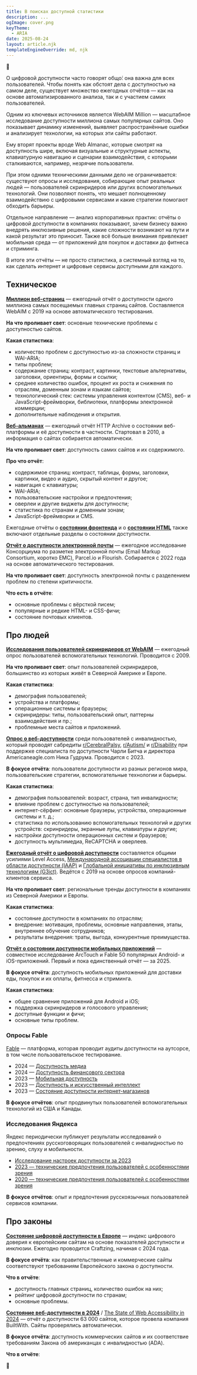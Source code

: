 ```yaml
---
title: В поисках доступной статистики
description: ...
ogImage: cover.png
keyTheme:
  - ARIA
date: 2025-08-24
layout: article.njk
templateEngineOverride: md, njk
---
```


🚧

О цифровой доступности часто говорят общо́: она важна для всех пользователей. Чтобы понять как обстоят дела с доступностью на самом деле, существует множество ежегодных отчётов — как на основе автоматизированного анализа, так и с участием самих пользователей.

Одним из ключевых источников является WebAIM Million — масштабное исследование доступности миллиона самых популярных сайтов. Оно показывает динамику изменений, выявляет распространённые ошибки и анализирует технологии, на которых эти сайты работают.

Ему вторят проекты вроде Web Almanac, которые смотрят на доступность шире, включая визуальные и структурные аспекты, клавиатурную навигацию и сценарии взаимодействия, с которыми сталкиваются, например, незрячие пользователи.

При этом одними техническими данными дело не ограничивается: существуют опросы и исследования, собирающие опыт реальных людей — пользователей скринридеров или других вспомогательных технологий. Они позволяют понять, что мешает полноценному взаимодействию с цифровыми сервисами и какие стратегии помогают обходить барьеры.

Отдельное направление — анализ корпоративных практик: отчёты о цифровой доступности в компаниях показывают, зачем бизнесу важно внедрять инклюзивные решения, какие сложности возникают на пути и какой результат это приносит. Также всё больше внимания привлекает мобильная среда — от приложений для покупок и доставки до фитнеса и стриминга.

В итоге эти отчёты — не просто статистика, а системный взгляд на то, как сделать интернет и цифровые сервисы доступными для каждого.

## Техническое

**[Миллион веб-страниц](https://webaim.org/projects/million/)** — ежегодный отчёт о доступности одного миллиона самых посещаемых главных страниц сайтов. Составляется WebAIM с 2019 на основе автоматического тестирования.

**На что проливает свет**: основные технические проблемы с доступностью сайтов.

**Какая статистика**:

- количество проблем с доступностью из-за сложности страниц и WAI-ARIA;
- типы проблем;
- содержание страниц: контраст, картинки, текстовые альтернативы, заголовки, ориентиры, формы и ссылки;
- среднее количество ошибок, процент их роста и снижения по отраслям, доменным зонам и языкам сайтов;
- технологический стек: системы управления контентом (CMS), веб- и JavaScript-фреймворки, библиотеки, платформы электронной коммерции;
- дополнительные наблюдения и открытия.

**[Веб-альманах](https://almanac.httparchive.org/en/)** — ежегодный отчёт HTTP Archive о состоянии веб-платформы и её доступности в частности. Стартовал в 2010, а информация о сайтах собирается автоматически.

**На что проливает свет**: доступность самих сайтов и их содержимого.

**Про что отчёт**:

- содержимое страниц: контраст, таблицы, формы, заголовки, картинки, видео и аудио, скрытый контент и другое;
- навигация с клавиатуры;
- WAI-ARIA;
- пользовательские настройки и предпочтения;
- оверлеи и другие виджеты для доступности;
- статистика по странам и доменным зонам;
- JavaScript-фреймворки и CMS.

Ежегодные отчёты о **[состоянии фронтенда](https://tsh.io/state-of-frontend/)** и о **[состоянии HTML](https://stateofhtml.com/en-US)** также включают отдельные разделы о состоянии доступности.

**[Отчёт о доступности электронной почты](https://emailmarkup.org/en/reports/accessibility/)** — ежегодное исследование Консорциума по разметке электронной почты (Email Markup Consortium, коротко EMC), Parcel.io и Flourish. Собирается с 2022 года на основе автоматического тестирования.

**На что проливает свет**: доступность электронной почты с разделением проблем по степени критичности.

**Что есть в отчёте**:

- основные проблемы с вёрсткой писем;
- популярные и редкие HTML- и CSS-фичи;
- состояние почтовых клиентов.

## Про людей

**[Исследования пользователей скринридеров от WebAIM](https://webaim.org/projects/screenreadersurvey10/)** — ежегодный опрос пользователей вспомогательных технологий. Проводится с 2009.

**На что проливает свет**: опыт пользователей скринридеров, большинство из которых живёт в Северной Америке и Европе.

**Какая статистика**:

- демография пользователей;
- устройства и платформы;
- операционные системы и браузеры;
- скринридеры: типы, пользовательский опыт, паттерны взаимодействия и пр.;
- проблемные места сайтов и приложений.

**[Опрос о веб-доступности](https://webaccessibilitysurvey.com/survey-results/)** среди пользователей с инвалидностью, который проводят сабредиты [r/CerebralPalsy](https://www.reddit.com/r/CerebralPalsy/), [r/Autism/](http://reddit.com/r/autism/) и [r/Disability](https://www.reddit.com/r/disability/) при поддержке специалиста по доступности Чарли Битча и директора Americaneagle.com Ника Гудрума. Проводится с 2023.

**В фокусе отчёта**: пользователи доступности из разных регионов мира, пользовательские стратегии, вспомогательные технологии и барьеры.

**Какая статистика**:

- демография пользователей: возраст, страна, тип инвалидности;
- влияние проблем с доступностью на пользователей;
- интернет-сёрфинг: основные браузеры, устройства, операционные системы и т. д.;
- статистика по использованию вспомогательных технологий и других устройств: скринридеры, экранные лупы, клавиатуры и другие;
- настройки доступности операционных систем и браузеров;
- доступность мультимедиа, ReCAPTCHA и оверлеев.

**[Ежегодный отчёт о цифровой доступности](https://www.levelaccess.com/state-of-digital-accessibility/)** составляется общими усилиями Level Access, [Международной ассоциации специалистов в области доступности (IAAP)](https://www.accessibilityassociation.org/s/) и [Глобальной инициативы по инклюзивным технологиям (G3ict)](https://g3ict.org/). Ведётся с 2019 на основе опросов компаний-клиентов сервиса.

**На что проливает свет**: региональные тренды доступности в компаниях из Северной Америки и Европы.

**Какая статистика**:

- состояние доступности в компаниях по отраслям;
- внедрение: мотивация, проблемы, основные направления, этапы, внутреннее обучение сотрудников;
- результаты внедрения: траты, выгода, конкурентные преимущества.

**[Отчёт о состоянии доступности мобильных приложений](https://arctouch.com/state-of-mobile-app-accessibility)** — совместное исследование ArcTouch и Fable 50 популярных Android- и iOS-приложений. Первый и пока единственный отчёт — за 2025.

**В фокусе отчёта**: доступность мобильных приложений для доставки еды, покупок и их оплаты, фитнесса и стриминга.

**Какая статистика**:

- общее сравнение приложений для Android и iOS;
- поддержка скринридеров и голосового управления;
- доступные функции и фичи;
- основные типы проблем.

### Опросы Fable

[Fable](https://makeitfable.com/) — платформа, которая проводит аудиты доступности на аутсорсе, в том числе пользовательское тестирование.

- 2024 — [Доступность медиа](https://makeitfable.com/insights/media-accessibility/)
- 2024 — [Доступность финансового сектора](https://makeitfable.com/insights/accessibility-in-finance/)
- 2023 — [Мобильная доступность](https://makeitfable.com/insights/insights-mobile-accessibility/)
- 2023 — [Доступность и искусственный интеллект](https://makeitfable.com/article/insights-ai-and-accessibility/)
- 2023 — [Состояние доступности интернет-магазинов](https://makeitfable.com/insights/insights-the-state-of-online-shopping-for-people-with-disabilities/)

**В фокусе отчётов**: опыт продвинутых пользователей вспомогательных технологий из США и Канады.

### Исследования Яндекса

Яндекс периодически публикует результаты исследований о предпочтениях русскоговорящих пользователей с инвалидностью по зрению, слуху и мобильности.

- [Исследование настроек доступности за 2023](https://inclusion.yandex.ru/settingsresearch)
- [2023 — технические предпочтения пользователей с особенностями зрения](https://habr.com/ru/companies/yandex/articles/788740/)
- [2020 — технические предпочтения пользователей с особенностями зрения](https://habr.com/ru/companies/yandex/articles/515460/)

**В фокусе отчётов**: опыт и предпочтения русскоязычных пользователей сервисов компании.

## Про законы

**[Состояние цифровой доступности в Европе](https://www.digitaltrustindex.eu)** — индекс цифрового доверия к европейским сайтам на основе показателей доступности и инклюзии. Ежегодно проводится Craftzing, начиная с 2024 года.

**В фокусе отчёта**: как правительственные и коммерческие сайты соответствуют требованиям Европейского закона о доступности.

**Что в отчёте**:

- доступность главных страниц, количество ошибок на них;
- рейтинг цифровой доступности по странам;
- основные проблемы.

**[Состояние веб-доступности в 2024](https://www.accessibilitychecker.org/research-papers/the-state-of-web-accessibility-in-2024-research-report/)** / [The State of Web Accessibility in 2024](https://www.accessibilitychecker.org/research-papers/the-state-of-web-accessibility-in-2024-research-report/) — отчёт о доступности 63 000 сайтов, которое провела компания BuiltWith. Сайты проверялись автоматически.

**В фокусе отчёта**: доступность коммерческих сайтов и их соответствие требованиям Закона об американцах с инвалидностью (ADA).

**Что в отчёте**:

🚧
